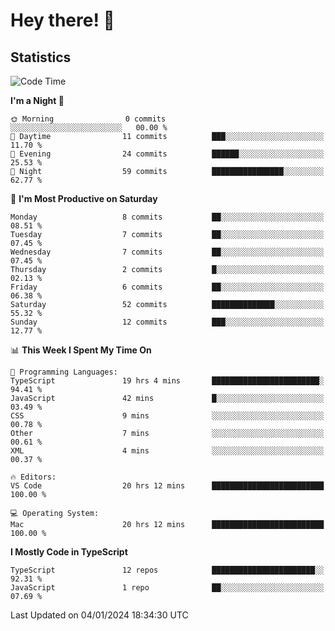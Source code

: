 # Hey there! 👋


## Statistics
<!--START_SECTION:waka-->
![Code Time](http://img.shields.io/badge/Code%20Time-63%20hrs%2033%20mins-blue)

**I'm a Night 🦉** 

```text
🌞 Morning                0 commits           ░░░░░░░░░░░░░░░░░░░░░░░░░   00.00 % 
🌆 Daytime                11 commits          ███░░░░░░░░░░░░░░░░░░░░░░   11.70 % 
🌃 Evening                24 commits          ██████░░░░░░░░░░░░░░░░░░░   25.53 % 
🌙 Night                  59 commits          ████████████████░░░░░░░░░   62.77 % 
```
📅 **I'm Most Productive on Saturday** 

```text
Monday                   8 commits           ██░░░░░░░░░░░░░░░░░░░░░░░   08.51 % 
Tuesday                  7 commits           ██░░░░░░░░░░░░░░░░░░░░░░░   07.45 % 
Wednesday                7 commits           ██░░░░░░░░░░░░░░░░░░░░░░░   07.45 % 
Thursday                 2 commits           █░░░░░░░░░░░░░░░░░░░░░░░░   02.13 % 
Friday                   6 commits           ██░░░░░░░░░░░░░░░░░░░░░░░   06.38 % 
Saturday                 52 commits          ██████████████░░░░░░░░░░░   55.32 % 
Sunday                   12 commits          ███░░░░░░░░░░░░░░░░░░░░░░   12.77 % 
```


📊 **This Week I Spent My Time On** 

```text
💬 Programming Languages: 
TypeScript               19 hrs 4 mins       ████████████████████████░   94.41 % 
JavaScript               42 mins             █░░░░░░░░░░░░░░░░░░░░░░░░   03.49 % 
CSS                      9 mins              ░░░░░░░░░░░░░░░░░░░░░░░░░   00.78 % 
Other                    7 mins              ░░░░░░░░░░░░░░░░░░░░░░░░░   00.61 % 
XML                      4 mins              ░░░░░░░░░░░░░░░░░░░░░░░░░   00.37 % 

🔥 Editors: 
VS Code                  20 hrs 12 mins      █████████████████████████   100.00 % 

💻 Operating System: 
Mac                      20 hrs 12 mins      █████████████████████████   100.00 % 
```

**I Mostly Code in TypeScript** 

```text
TypeScript               12 repos            ███████████████████████░░   92.31 % 
JavaScript               1 repo              ██░░░░░░░░░░░░░░░░░░░░░░░   07.69 % 
```




 Last Updated on 04/01/2024 18:34:30 UTC
<!--END_SECTION:waka-->

